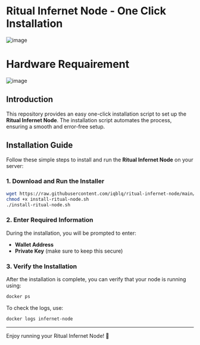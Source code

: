 # Ritual Infernet Node - One Click Installation
![image](https://github.com/user-attachments/assets/aa775ac2-2a39-45e0-accc-4ebdde683d45)

# Hardware Requairement
![image](https://github.com/user-attachments/assets/c093deb6-3c29-481a-810b-3d46757f6ce1)

## Introduction
This repository provides an easy one-click installation script to set up the **Ritual Infernet Node**. The installation script automates the process, ensuring a smooth and error-free setup.

## Installation Guide

Follow these simple steps to install and run the **Ritual Infernet Node** on your server:

### 1. Download and Run the Installer
```bash
wget https://raw.githubusercontent.com/iqblq/ritual-infernet-node/main/install-ritual-node.sh
chmod +x install-ritual-node.sh
./install-ritual-node.sh
```

### 2. Enter Required Information
During the installation, you will be prompted to enter:
- **Wallet Address**
- **Private Key** (make sure to keep this secure)

### 3. Verify the Installation
After the installation is complete, you can verify that your node is running using:
```bash
docker ps
```
To check the logs, use:
```bash
docker logs infernet-node
```

---

Enjoy running your Ritual Infernet Node! 🚀

